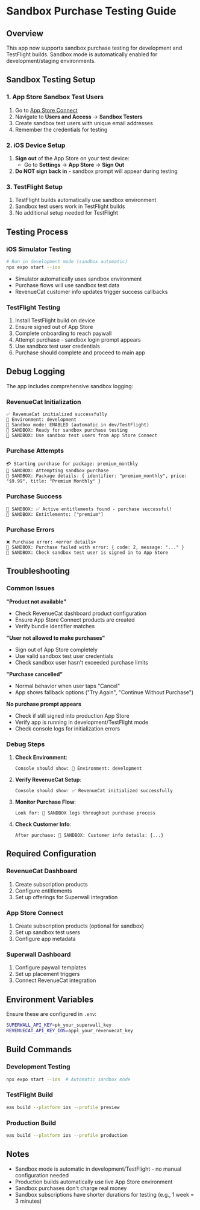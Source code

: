 # Sandbox Purchase Testing Guide

## Overview
This app now supports sandbox purchase testing for development and TestFlight builds. Sandbox mode is automatically enabled for development/staging environments.

## Sandbox Testing Setup

### 1. App Store Sandbox Test Users
1. Go to [App Store Connect](https://appstoreconnect.apple.com)
2. Navigate to **Users and Access** → **Sandbox Testers**  
3. Create sandbox test users with unique email addresses
4. Remember the credentials for testing

### 2. iOS Device Setup
1. **Sign out** of the App Store on your test device:
   - Go to **Settings** → **App Store** → **Sign Out**
2. **Do NOT sign back in** - sandbox prompt will appear during testing

### 3. TestFlight Setup
1. TestFlight builds automatically use sandbox environment
2. Sandbox test users work in TestFlight builds
3. No additional setup needed for TestFlight

## Testing Process

### iOS Simulator Testing
```bash
# Run in development mode (sandbox automatic)
npx expo start --ios
```
- Simulator automatically uses sandbox environment
- Purchase flows will use sandbox test data
- RevenueCat customer info updates trigger success callbacks

### TestFlight Testing
1. Install TestFlight build on device
2. Ensure signed out of App Store
3. Complete onboarding to reach paywall
4. Attempt purchase - sandbox login prompt appears
5. Use sandbox test user credentials
6. Purchase should complete and proceed to main app

## Debug Logging

The app includes comprehensive sandbox logging:

### RevenueCat Initialization
```
✅ RevenueCat initialized successfully
🏪 Environment: development  
📱 Sandbox mode: ENABLED (automatic in dev/TestFlight)
🧪 SANDBOX: Ready for sandbox purchase testing
🧪 SANDBOX: Use sandbox test users from App Store Connect
```

### Purchase Attempts
```
💳 Starting purchase for package: premium_monthly
🧪 SANDBOX: Attempting sandbox purchase
🧪 SANDBOX: Package details: { identifier: "premium_monthly", price: "$9.99", title: "Premium Monthly" }
```

### Purchase Success
```
🧪 SANDBOX: ✅ Active entitlements found - purchase successful!
🧪 SANDBOX: Entitlements: ["premium"]
```

### Purchase Errors
```
❌ Purchase error: <error details>
🧪 SANDBOX: Purchase failed with error: { code: 2, message: "..." }
🧪 SANDBOX: Check sandbox test user is signed in to App Store
```

## Troubleshooting

### Common Issues

**"Product not available"**
- Check RevenueCat dashboard product configuration
- Ensure App Store Connect products are created
- Verify bundle identifier matches

**"User not allowed to make purchases"**
- Sign out of App Store completely
- Use valid sandbox test user credentials
- Check sandbox user hasn't exceeded purchase limits

**"Purchase cancelled"**
- Normal behavior when user taps "Cancel"
- App shows fallback options ("Try Again", "Continue Without Purchase")

**No purchase prompt appears**
- Check if still signed into production App Store
- Verify app is running in development/TestFlight mode
- Check console logs for initialization errors

### Debug Steps

1. **Check Environment**:
   ```
   Console should show: 🏪 Environment: development
   ```

2. **Verify RevenueCat Setup**:
   ```
   Console should show: ✅ RevenueCat initialized successfully
   ```

3. **Monitor Purchase Flow**:
   ```
   Look for: 🧪 SANDBOX logs throughout purchase process
   ```

4. **Check Customer Info**:
   ```
   After purchase: 🧪 SANDBOX: Customer info details: {...}
   ```

## Required Configuration

### RevenueCat Dashboard
1. Create subscription products
2. Configure entitlements  
3. Set up offerings for Superwall integration

### App Store Connect
1. Create subscription products (optional for sandbox)
2. Set up sandbox test users
3. Configure app metadata

### Superwall Dashboard  
1. Configure paywall templates
2. Set up placement triggers
3. Connect RevenueCat integration

## Environment Variables
Ensure these are configured in `.env`:
```bash
SUPERWALL_API_KEY=pk_your_superwall_key
REVENUECAT_API_KEY_IOS=appl_your_revenuecat_key
```

## Build Commands

### Development Testing
```bash
npx expo start --ios  # Automatic sandbox mode
```

### TestFlight Build
```bash
eas build --platform ios --profile preview
```

### Production Build  
```bash
eas build --platform ios --profile production
```

## Notes
- Sandbox mode is automatic in development/TestFlight - no manual configuration needed
- Production builds automatically use live App Store environment  
- Sandbox purchases don't charge real money
- Sandbox subscriptions have shorter durations for testing (e.g., 1 week = 3 minutes)